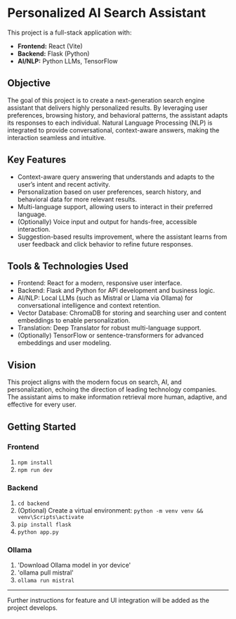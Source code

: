 # Personalized AI Search Assistant

This project is a full-stack application with:
- **Frontend:** React (Vite)
- **Backend:** Flask (Python)
- **AI/NLP:** Python LLMs, TensorFlow

## Objective

The goal of this project is to create a next-generation search engine assistant that delivers highly personalized results. By leveraging user preferences, browsing history, and behavioral patterns, the assistant adapts its responses to each individual. Natural Language Processing (NLP) is integrated to provide conversational, context-aware answers, making the interaction seamless and intuitive.

## Key Features
- Context-aware query answering that understands and adapts to the user’s intent and recent activity.
- Personalization based on user preferences, search history, and behavioral data for more relevant results.
- Multi-language support, allowing users to interact in their preferred language.
- (Optionally) Voice input and output for hands-free, accessible interaction.
- Suggestion-based results improvement, where the assistant learns from user feedback and click behavior to refine future responses.

## Tools & Technologies Used
- Frontend: React for a modern, responsive user interface.
- Backend: Flask and Python for API development and business logic.
- AI/NLP: Local LLMs (such as Mistral or Llama via Ollama) for conversational intelligence and context retention.
- Vector Database: ChromaDB for storing and searching user and content embeddings to enable personalization.
- Translation: Deep Translator for robust multi-language support.
- (Optionally) TensorFlow or sentence-transformers for advanced embeddings and user modeling.

## Vision

This project aligns with the modern focus on search, AI, and personalization, echoing the direction of leading technology companies. The assistant aims to make information retrieval more human, adaptive, and effective for every user.

## Getting Started

### Frontend
1. `npm install`
2. `npm run dev`

### Backend
1. `cd backend`
2. (Optional) Create a virtual environment: `python -m venv venv && venv\Scripts\activate`
3. `pip install flask`
4. `python app.py`

### Ollama
1. 'Download Ollama model in yor device'
2. 'ollama pull mistral'
3. `ollama run mistral`
---

Further instructions for feature and UI integration will be added as the project develops.
